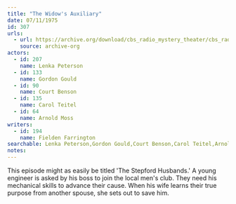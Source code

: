 ```yaml
---
title: "The Widow's Auxiliary"
date: 07/11/1975
id: 307
urls: 
  - url: https://archive.org/download/cbs_radio_mystery_theater/cbs_radio_mystery_theater-0301-0350.zip/cbs_radio_mystery_theater-0301-0350%2Fcbsrmt_0307_the_widows_auxiliary_poor.mp3
    source: archive-org
actors:  
  - id: 207
    name: Lenka Peterson  
  - id: 133
    name: Gordon Gould  
  - id: 90
    name: Court Benson  
  - id: 135
    name: Carol Teitel  
  - id: 64
    name: Arnold Moss
writers:  
  - id: 194
    name: Fielden Farrington
searchable: Lenka Peterson,Gordon Gould,Court Benson,Carol Teitel,Arnold Moss Fielden Farrington
notes:  
---
```

This episode might as easily be titled 'The Stepford Husbands.' A young engineer is asked by his boss to join the local men's club. They need his mechanical skills to advance their cause. When his wife learns their true purpose from another spouse, she sets out to save him.